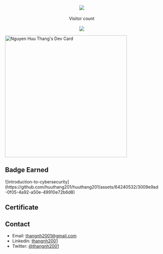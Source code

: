<h1 align="center">
  <a href="https://git.io/typing-svg">
    <img src="https://readme-typing-svg.herokuapp.com/?lines=Hello,+World!;My+name+is+Thang.;Welcome+to+my+profile!&center=true&size=27">
  </a>
</h1>

<p align="center">Visitor count<br><br><img src="https://profile-counter.glitch.me/huuthang201/count.svg" /> </p>
<a href="https://app.daily.dev/huuthang201"><img src="https://api.daily.dev/devcards/3f436ee9b2324c778b10482874ac1cb5.png?r=eim" width="400" alt="Nguyen Huu Thang's Dev Card"/></a>
<h2>Badge Earned</h2>
![introduction-to-cybersecurity](https://github.com/huuthang201/huuthang201/assets/64240532/3009e9ad-0f05-4a92-a50e-49910e72b6d8)

<h2>Certificate</h2>

<h2>Contact</h2>

- Email: thangnh2001@gmail.com
- Linkedin: [thangnh2001](https://www.linkedin.com/in/thangnh2001/)
- Twitter: [@thangnh2001](https://twitter.com/thangnh2001)
<!---
huuthang201/huuthang201 is a ✨ special ✨ repository because its `README.md` (this file) appears on your GitHub profile.
You can click the Preview link to take a look at your changes.
--->
